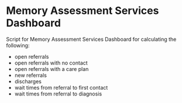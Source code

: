 # Memory Assessment Services Dashboard

Script for Memory Assessment Services Dashboard for calculating the following: 

* open referrals
* open referrals with no contact
* open referrals with a care plan
* new referrals
* discharges
* wait times from referral to first contact
* wait times from referral to diagnosis
